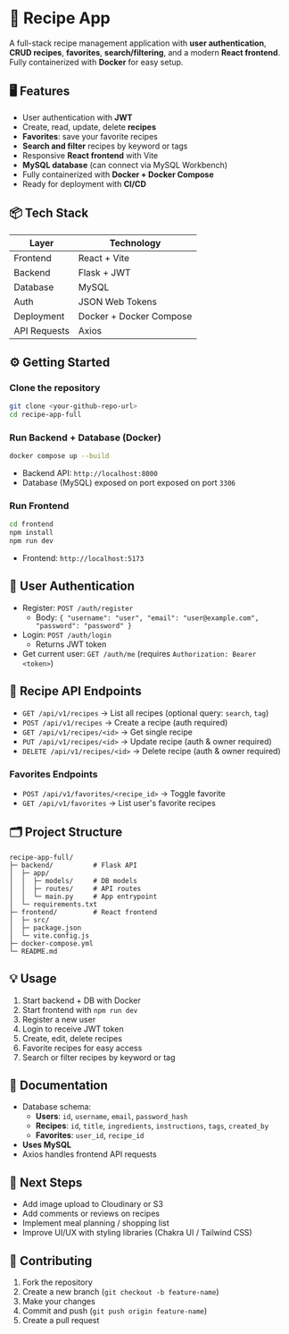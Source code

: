 # 🍳 Recipe App

A full-stack recipe management application with **user authentication**, **CRUD recipes**, **favorites**, **search/filtering**, and a modern **React frontend**. Fully containerized with **Docker** for easy setup.

## 🖥 Features

- User authentication with **JWT**  
- Create, read, update, delete **recipes**  
- **Favorites**: save your favorite recipes  
- **Search and filter** recipes by keyword or tags  
- Responsive **React frontend** with Vite  
- **MySQL database** (can connect via MySQL Workbench)  
- Fully containerized with **Docker + Docker Compose**  
- Ready for deployment with **CI/CD**  

## 📦 Tech Stack

| Layer        | Technology        |
|-------------|-----------------|
| Frontend     | React + Vite      |
| Backend      | Flask + JWT       |
| Database     | MySQL             |
| Auth         | JSON Web Tokens   |
| Deployment   | Docker + Docker Compose |
| API Requests | Axios             |

## ⚙️ Getting Started

### Clone the repository

```bash
git clone <your-github-repo-url>
cd recipe-app-full
```

### Run Backend + Database (Docker)

```bash
docker compose up --build
```

- Backend API: `http://localhost:8000`  
- Database (MySQL) exposed on port exposed on port `3306`  

### Run Frontend

```bash
cd frontend
npm install
npm run dev
```

- Frontend: `http://localhost:5173`  

## 🔑 User Authentication

- Register: `POST /auth/register`  
  - Body: `{ "username": "user", "email": "user@example.com", "password": "password" }`  
- Login: `POST /auth/login`  
  - Returns JWT token  
- Get current user: `GET /auth/me` (requires `Authorization: Bearer <token>`)

## 📖 Recipe API Endpoints

- `GET /api/v1/recipes` → List all recipes (optional query: `search`, `tag`)  
- `POST /api/v1/recipes` → Create a recipe (auth required)  
- `GET /api/v1/recipes/<id>` → Get single recipe  
- `PUT /api/v1/recipes/<id>` → Update recipe (auth & owner required)  
- `DELETE /api/v1/recipes/<id>` → Delete recipe (auth & owner required)  

### Favorites Endpoints

- `POST /api/v1/favorites/<recipe_id>` → Toggle favorite  
- `GET /api/v1/favorites` → List user's favorite recipes  

## 🗂 Project Structure

```
recipe-app-full/
├─ backend/          # Flask API
│  ├─ app/
│  │  ├─ models/     # DB models
│  │  ├─ routes/     # API routes
│  │  └─ main.py     # App entrypoint
│  └─ requirements.txt
├─ frontend/         # React frontend
│  ├─ src/
│  ├─ package.json
│  └─ vite.config.js
├─ docker-compose.yml
└─ README.md
```

## 💡 Usage

1. Start backend + DB with Docker  
2. Start frontend with `npm run dev`  
3. Register a new user  
4. Login to receive JWT token  
5. Create, edit, delete recipes  
6. Favorite recipes for easy access  
7. Search or filter recipes by keyword or tag  

## 📄 Documentation

- Database schema:  
  - **Users**: `id`, `username`, `email`, `password_hash`  
  - **Recipes**: `id`, `title`, `ingredients`, `instructions`, `tags`, `created_by`  
  - **Favorites**: `user_id`, `recipe_id`  
- **Uses MySQL**  
- Axios handles frontend API requests

## 🚀 Next Steps

- Add image upload to Cloudinary or S3  
- Add comments or reviews on recipes  
- Implement meal planning / shopping list  
- Improve UI/UX with styling libraries (Chakra UI / Tailwind CSS)  

## 📝 Contributing

1. Fork the repository  
2. Create a new branch (`git checkout -b feature-name`)  
3. Make your changes  
4. Commit and push (`git push origin feature-name`)  
5. Create a pull request
